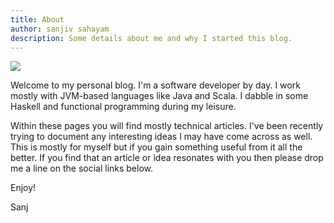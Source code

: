 ```yaml
---
title: About
author: sanjiv sahayam
description: Some details about me and why I started this blog.
---
```


![](/images/sanjiv_sahayam_320.jpg)

Welcome to my personal blog. I'm a software developer by day. I work mostly with JVM-based languages like Java and Scala. I dabble in some Haskell and functional programming during my leisure.

Within these pages you will find mostly technical articles. I've been recently trying to document any interesting ideas I may have come across as well. This is mostly for myself but if you gain something useful from it all the better. If you find that an article or idea resonates with you then please drop me a line on the social links below.

Enjoy!

Sanj
